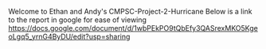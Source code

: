 Welcome to Ethan and Andy's CMPSC-Project-2-Hurricane
Below is a link to the report in google for ease of viewing
https://docs.google.com/document/d/1wbPEkPO9tQbEfy3QASrexMKO5KgeoLgq5_yrnG4ByDU/edit?usp=sharing 
